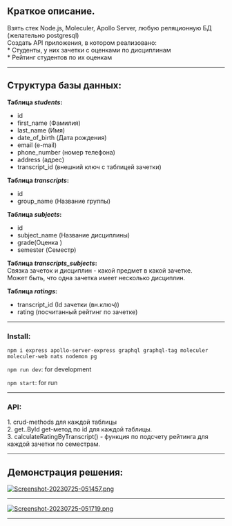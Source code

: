 
<h2>Краткое описание.</h2>
Взять стек Node.js, Moleculer, Apollo Server, любую реляционную БД (желательно postgresql)<br>
Создать API приложения, в котором реализовано:<br>
* Студенты, у них зачетки с оценками по дисциплинам<br>
* Рейтинг студентов по их оценкам<br>
<hr>
<h2>Структура базы данных:</h2>
<b>Таблица <i>students</i>:</b><br> 
    <ul class="nav">
        <li>id</li>
        <li>first_name (Фамилия) </li>
        <li>last_name (Имя)</li>
        <li>date_of_birth (Дата рождения)</li>
        <li>email (e-mail)</li>
        <li>phone_number (номер телефона)</li>
        <li>address (адрес)</li>
        <li>transcript_id (внешний ключ с таблицей зачетки)</li>
    </ul>

<b>Таблица <i>transcripts</i>:</b><br> 
     <ul class="nav">
        <li>id</li>
        <li>group_name (Название группы)</li>
    </ul>

<b>Таблица <i>subjects</i>:</b> <br> 
    <ul class="nav">
        <li>id</li>
        <li>subject_name (Название дисциплины)</li>
        <li>grade(Оценка )</li>
        <li>semester (Семестр)</li>
    </ul>

<b>Таблица <i>transcripts_subjects</i>:</b> <br> 
Связка зачеток и дисциплин - какой предмет в какой зачетке.<br>
Может быть, что одна зачетка имеет несколько дисциплин. <br>

<b>Таблица <i>ratings</i>:</b> <br> 
    <ul class="nav">
        <li>transcript_id (Id зачетки (вн.ключ))</li>
        <li>rating (посчитанный рейтинг по зачетке)</li>
    </ul>
<hr>
<h3>Install:</h3>
<p><code>npm i express apollo-server-express graphql graphql-tag moleculer moleculer-web nats nodemon pg</code></p>
<p><code>npm run dev</code>: for development</p>
<p><code>npm start</code>: for run</p><hr>
<h3>API:</h3>
    1. crud-methods для каждой таблицы<br>
    2. get..ById get-метод по id для каждой таблицы.<br>
    3. calculateRatingByTranscript() - функция по подсчету рейтинга для каждой зачетки по семестрам.<br>
<hr>
<h2>Демонстрация решения:</h2>

[![Screenshot-20230725-051457.png](https://i.postimg.cc/RZrGfTRJ/Screenshot-20230725-051457.png)](https://postimg.cc/ZCcrzpXJ)<hr>
[![Screenshot-20230725-051719.png](https://i.postimg.cc/VLHPc2zQ/Screenshot-20230725-051719.png)](https://postimg.cc/KRLHPqKJ)<hr>
